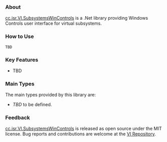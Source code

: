 ### About

[cc.isr.VI.SubsystemsWinControls] is a .Net library providing Windows Controls user interface for virtual subsystems.

### How to Use

```
TBD
```

### Key Features

* TBD

### Main Types

The main types provided by this library are:

* _TBD_ to be defined.

### Feedback

[cc.isr.VI.SubsystemsWinControls] is released as open source under the MIT license.
Bug reports and contributions are welcome at the [VI Repository].

[VI Repository]: https://www.github.com/atecoder/ds.vi.ivi
[cc.isr.VI.SubsystemsWinControls]: https://github.com/atecoder/dn.vi.ivi/src/ui/

